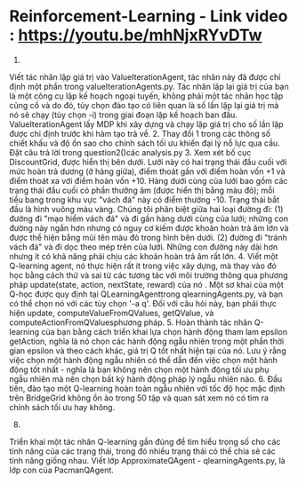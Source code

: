 # Reinforcement-Learning - Link video : https://youtu.be/mhNjxRYvDTw
1.
Viết tác nhân lặp giá trị vào ValueIterationAgent, tác nhân này đã được chỉ định một phần trong valueIterationAgents.py. Tác nhân lặp lại giá trị của bạn là một công cụ lập kế hoạch ngoại tuyến, không phải một tác nhân học tập củng cố và do đó, tùy chọn đào tạo có liên quan là số lần lặp lại giá trị mà nó sẽ chạy (tùy chọn -i) trong giai đoạn lập kế hoạch ban đầu. ValueIterationAgent lấy MDP khi xây dựng và chạy lặp giá trị cho số lần lặp được chỉ định trước khi hàm tạo trả về.
2.
 Thay đổi 1 trong các thông số chiết khấu và độ ồn sao cho chính sách tối ưu khiến đại lý nỗ lực qua cầu. Đặt câu trả lời trong question2()các analysis.py
3.
Xem xét bố cục DiscountGrid, được hiển thị bên dưới. Lưới này có hai trạng thái đầu cuối với mức hoàn trả dương (ở hàng giữa), điểm thoát gần với điểm hoàn vốn +1 và điểm thoát xa với điểm hoàn vốn +10. Hàng dưới cùng của lưới bao gồm các trạng thái đầu cuối có phần thưởng âm (được hiển thị bằng màu đỏ); mỗi tiểu bang trong khu vực "vách đá" này có điểm thưởng -10. Trạng thái bắt đầu là hình vuông màu vàng. Chúng tôi phân biệt giữa hai loại đường đi: (1) đường đi "mạo hiểm vách đá" và đi gần hàng dưới cùng của lưới; những con đường này ngắn hơn nhưng có nguy cơ kiếm được khoản hoàn trả âm lớn và được thể hiện bằng mũi tên màu đỏ trong hình bên dưới. (2) đường đi "tránh vách đá" và đi dọc theo mép trên của lưới. Những con đường này dài hơn nhưng ít có khả năng phải chịu các khoản hoàn trả âm rất lớn.
4.
Viết một Q-learning agent, nó thực hiện rất ít trong việc xây dựng, mà thay vào đó học bằng cách thử và sai từ các tương tác với môi trường thông qua phương pháp update(state, action, nextState, reward) của nó . Một sơ khai của một Q-học được quy định tại QLearningAgenttrong qlearningAgents.py, và bạn có thể chọn nó với các tùy chọn '-a q'. Đối với câu hỏi này, bạn phải thực hiện update, computeValueFromQValues, getQValue, và computeActionFromQValuesphương pháp.
5.
Hoàn thành tác nhân Q-learning của bạn bằng cách triển khai lựa chọn hành động tham lam epsilon getAction, nghĩa là nó chọn các hành động ngẫu nhiên trong một phần thời gian epsilon và theo cách khác, giá trị Q tốt nhất hiện tại của nó. Lưu ý rằng việc chọn một hành động ngẫu nhiên có thể dẫn đến việc chọn một hành động tốt nhất - nghĩa là bạn không nên chọn một hành động tối ưu phụ ngẫu nhiên mà nên chọn bất kỳ hành động pháp lý ngẫu nhiên nào.
6.
Đầu tiên, đào tạo một Q-learning hoàn toàn ngẫu nhiên với tốc độ học mặc định trên BridgeGrid không ồn ào trong 50 tập và quan sát xem nó có tìm ra chính sách tối ưu hay không.

8.
Triển khai một tác nhân Q-learning gần đúng để tìm hiểu trọng số cho các tính năng của các trạng thái, trong đó nhiều trạng thái có thể chia sẻ các tính năng giống nhau. Viết  lớp ApproximateQAgent -  qlearningAgents.py, là lớp con của PacmanQAgent.
